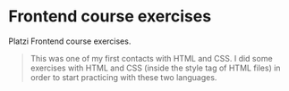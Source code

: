 # Frontend course exercises
Platzi Frontend course exercises.

>This was one of my first contacts with HTML and CSS. I did some exercises with HTML and CSS (inside the style tag of HTML files) in order to start practicing with these two languages.
